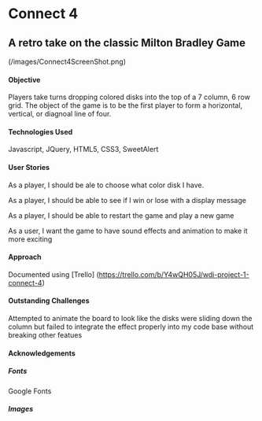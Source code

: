 # Connect 4

## A retro take on the classic Milton Bradley Game

(/images/Connect4ScreenShot.png)

#### Objective
Players take turns dropping colored disks into the top of a 7 column, 6 row grid. The object of the game is to be the first player to form a horizontal, vertical, or diagnoal line of four.

#### Technologies Used
Javascript, JQuery, HTML5, CSS3, SweetAlert

#### User Stories
As a player, I should be ale to choose what color disk I have.

As a player, I should be able to see if I win or lose with a display message

As a player, I should be able to restart the game and play a new game

As a user, I want the game to have sound effects and animation to make it more exciting


#### Approach
Documented using [Trello] (https://trello.com/b/Y4wQH05J/wdi-project-1-connect-4) 

#### Outstanding Challenges
Attempted to animate the board to look like the disks were sliding down the column but failed to integrate the effect properly into my code base without breaking other featues


#### Acknowledgements 

##### Fonts
Google Fonts

##### Images
